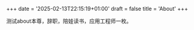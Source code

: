 +++
date =  '2025-02-13T22:15:19+01:00' 
draft = false
title = 'About'
+++

测试about本尊，辞职，陪娃读书，应用工程师一枚。

